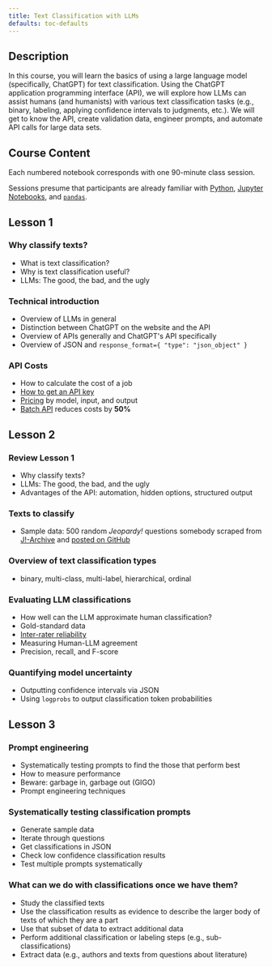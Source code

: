 ```yaml
---
title: Text Classification with LLMs
defaults: toc-defaults
---
```


## Description

In this course, you will learn the basics of using a large language model (specifically, ChatGPT) for text classification. Using the ChatGPT application programming interface (API), we will explore how LLMs can assist humans (and humanists) with various text classification tasks (e.g., binary, labeling, applying confidence intervals to judgments, etc.). We will get to know the API, create validation data, engineer prompts, and automate API calls for large data sets.

## Course Content

Each numbered notebook corresponds with one 90-minute class session.

Sessions presume that participants are already familiar with [Python](https://www.python.org), [Jupyter Notebooks](https://jupyter.org), and [`pandas`](https://pandas.pydata.org).

## Lesson 1

### Why classify texts?

- What is text classification?
- Why is text classification useful?
- LLMs: The good, the bad, and the ugly

### Technical introduction

- Overview of LLMs in general
- Distinction between ChatGPT on the website and the API
- Overview of APIs generally and ChatGPT's API specifically
- Overview of JSON and `response_format={ "type": "json_object" }`

### API Costs

- How to calculate the cost of a job
- [How to get an API key](https://help.openai.com/en/articles/7039783-how-can-i-access-the-chatgpt-api)
- [Pricing](https://openai.com/api/pricing/) by model, input, and output
- [Batch API](https://platform.openai.com/docs/guides/batch/batch-api) reduces costs by **50%**

## Lesson 2

### Review Lesson 1

- Why classify texts?
- LLMs: The good, the bad, and the ugly
- Advantages of the API: automation, hidden options, structured output

### Texts to classify

- Sample data: 500 random *Jeopardy!* questions somebody scraped from [J!-Archive](https://j-archive.com) and [posted on GitHub](https://github.com/amwagner19/jarchive-clues)

### Overview of text classification types

- binary, multi-class, multi-label, hierarchical, ordinal

### Evaluating LLM classifications

- How well can the LLM approximate human classification?
- Gold-standard data
- [Inter-rater reliability](https://en.wikipedia.org/wiki/Inter-rater_reliability)
- Measuring Human-LLM agreement
- Precision, recall, and F-score

### Quantifying model uncertainty

- Outputting confidence intervals via JSON
- Using `logprobs` to output classification token probabilities

## Lesson 3

### Prompt engineering

- Systematically testing prompts to find the those that perform best
- How to measure performance
- Beware: garbage in, garbage out (GIGO)
- Prompt engineering techniques

### Systematically testing classification prompts

- Generate sample data
- Iterate through questions
- Get classifications in JSON
- Check low confidence classification results
- Test multiple prompts systematically

### What can we do with classifications once we have them?

- Study the classified texts
- Use the classification results as evidence to describe the larger body of texts of which they are a part
- Use that subset of data to extract additional data
- Perform additional classification or labeling steps (e.g., sub-classifications)
- Extract data (e.g., authors and texts from questions about literature)
